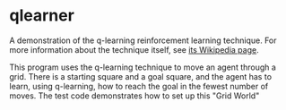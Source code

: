 qlearner
========

A demonstration of the q-learning reinforcement learning technique. For more
information about the technique itself, see [its Wikipedia page][wiki].

This program uses the q-learning technique to move an agent through a grid.
There is a starting square and a goal square, and the agent has to
learn, using q-learning, how to reach the goal in the fewest number of moves.
The test code demonstrates how to set up this "Grid World"

[wiki]: https://en.wikipedia.org/wiki/Q_learning "Q-learning - Wikipedia, the free encycopedia"
